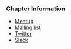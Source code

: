 ### Chapter Information
* [Meetup](https://www.meetup.com/OWASP-Norway/)
* [Mailing list](https://groups.google.com/a/owasp.org/forum/#!forum/norway-chapter)
* [Twitter](https://twitter.com/OWASP_Norge)
* [Slack](https://owasp.slack.com/messages/chapter-norway)
